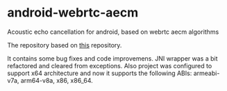 # android-webrtc-aecm
Acoustic echo cancellation for android, based on webrtc aecm algorithms

The repository based on [this]([https://github.com/lhc180/webrtc-based-android-aecm](https://github.com/Goblincomet/webrtc-aecm)) repository.

It contains some bug fixes and code improvemens. JNI wrapper was a bit refactored and cleared from exceptions.
Also project was configured to support x64 architecture and now it supports the following ABIs: armeabi-v7a, arm64-v8a, x86, x86_64.
